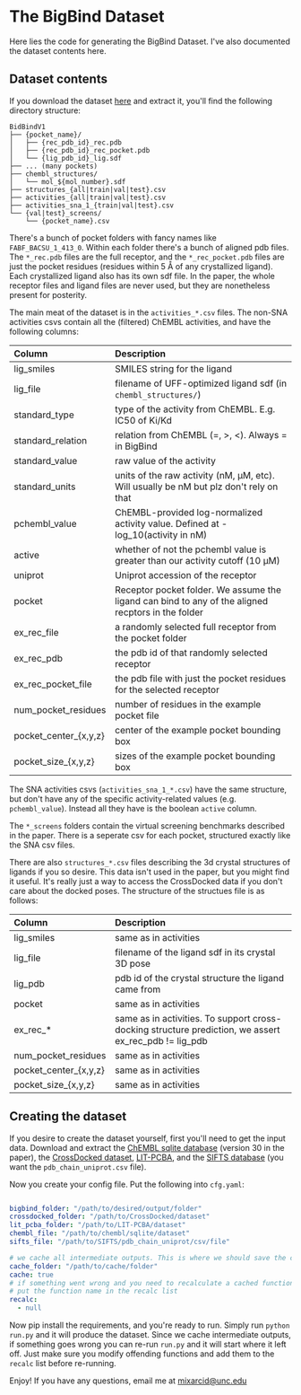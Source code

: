 # The BigBind Dataset

Here lies the code for generating the BigBind Dataset. I've also documented the dataset contents here.

## Dataset contents

If you download the dataset [here](https://drive.google.com/file/d/15D6kQZM0FQ2pgpMGJK-5P9T12ZRjBjXS/view?usp=sharing) and extract it, you'll find the following directory structure:

```
BidBindV1
├── {pocket_name}/
│   ├── {rec_pdb_id}_rec.pdb
│   ├── {rec_pdb_id}_rec_pocket.pdb
│   └── {lig_pdb_id}_lig.sdf
├── ... (many pockets)
├── chembl_structures/
│   └── mol_${mol_number}.sdf
├── structures_{all|train|val|test}.csv
├── activities_{all|train|val|test}.csv
├── activities_sna_1_{train|val|test}.csv
└── {val|test}_screens/
    └── {pocket_name}.csv
```

There's a bunch of pocket folders with fancy names like `FABF_BACSU_1_413_0`. Within each folder there's a bunch of aligned pdb files. The `*_rec.pdb` files are the full receptor, and the `*_rec_pocket.pdb` files are just the pocket residues (residues within 5 Å of any crystallized ligand). Each crystallized ligand also has its own sdf file. In the paper, the whole receptor files and ligand files are never used, but they are nonetheless present for posterity.

The main meat of the dataset is in the `activities_*.csv` files. The non-SNA activities csvs contain all the (filtered) ChEMBL activities, and have the following columns:

| Column           | Description                                                    |
| :---             |    :----                                                       |
| lig_smiles       | SMILES string for the ligand                                   |
| lig_file         | filename of UFF-optimized ligand sdf (in `chembl_structures/`) |
| standard_type    | type of the activity from ChEMBL. E.g. IC50 of Ki/Kd           |
| standard_relation | relation from ChEMBL (=, >, <). Always = in BigBind            |
| standard_value   | raw value of the activity                                      |
| standard_units   | units of the raw activity (nM, μM, etc). Will usually be nM but plz don't rely on that |
| pchembl_value    | ChEMBL-provided log-normalized activity value. Defined at -log_10(activity in nM) |
| active           | whether of not the pchembl value is greater than our activity cutoff (10 μM) |
| uniprot          | Uniprot accession of the receptor |
| pocket           | Receptor pocket folder. We assume the ligand can bind to any of the aligned recptors in the folder |
| ex_rec_file      | a randomly selected full receptor from the pocket folder |
| ex_rec_pdb       | the pdb id of that randomly selected receptor |
| ex_rec_pocket_file | the pdb file with just the pocket residues for the selected receptor |
| num_pocket_residues | number of residues in the example pocket file |
| pocket_center_{x,y,z} | center of the example pocket bounding box |
| pocket_size_{x,y,z}   | sizes of the example pocket bounding box |

The SNA activities csvs (`activities_sna_1_*.csv`) have the same structure, but don't have any of the specific activity-related values (e.g. `pchembl_value`). Instead all they have is the boolean `active` column.

The `*_screens` folders contain the virtual screening benchmarks described in the paper. There is a seperate csv for each pocket, structured exactly like the SNA csv files.

There are also `structures_*.csv` files describing the 3d crystal structures of ligands if you so desire. This data isn't used in the paper, but you might find it useful. It's really just a way to access the CrossDocked data if you don't care about the docked poses. The structure of the structues file is as follows:

| Column           | Description                                                    |
| :---             |    :----                                                       |
| lig_smiles       | same as in activities                                   |
| lig_file         | filename of the ligand sdf in its crystal 3D pose |
| lig_pdb          | pdb id of the crystal structure the ligand came from |
| pocket           | same as in activities                                   |
| ex_rec_*         | same as in activities. To support cross-docking structure prediction, we assert ex_rec_pdb != lig_pdb |
| num_pocket_residues | same as in activities                                   |
| pocket_center_{x,y,z} | same as in activities                                   |
| pocket_size_{x,y,z}   | same as in activities                                   |

## Creating the dataset

If you desire to create the dataset yourself, first you'll need to get the input data. Download and extract the [ChEMBL sqlite database](https://chembl.gitbook.io/chembl-interface-documentation/downloads) (version 30 in the paper), the [CrossDocked dataset](http://bits.csb.pitt.edu/files/crossdock2020/), [LIT-PCBA](https://drugdesign.unistra.fr/LIT-PCBA/), and the [SIFTS database](https://www.ebi.ac.uk/pdbe/docs/sifts/quick.html) (you want the `pdb_chain_uniprot.csv` file).

Now you create your config file. Put the following into `cfg.yaml`:

```yaml

bigbind_folder: "/path/to/desired/output/folder"
crossdocked_folder: "/path/to/CrossDocked/dataset"
lit_pcba_folder: "/path/to/LIT-PCBA/dataset"
chembl_file: "/path/to/chembl/sqlite/dataset"
sifts_file: "/path/to/SIFTS/pdb_chain_uniprot/csv/file"

# we cache all intermediate outputs. This is where we should save the cached files
cache_folder: "/path/to/cache/folder"
cache: true
# if something went wrong and you need to recalculate a cached function,
# put the function name in the recalc list
recalc:
  - null

```

Now pip install the requirements, and you're ready to run. Simply run `python run.py` and it will produce the dataset. Since we cache intermediate outputs, if something goes wrong you can re-run `run.py` and it will start where it left off. Just make sure you modify offending functions and add them to the `recalc` list before re-running.

Enjoy! If you have any questions, email me at [mixarcid@unc.edu](mailto:mixarcid@unc.edu)